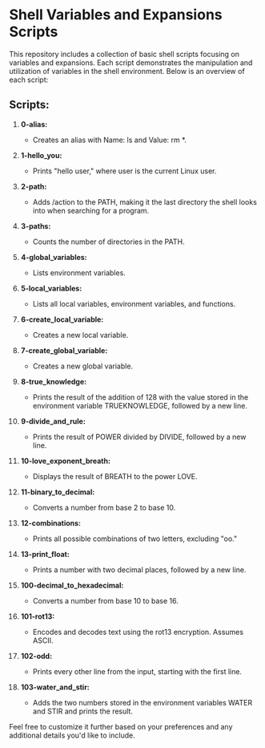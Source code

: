 # Shell Variables and Expansions Scripts

This repository includes a collection of basic shell scripts focusing on variables and expansions. Each script demonstrates the manipulation and utilization of variables in the shell environment. Below is an overview of each script:

## Scripts:

1. **0-alias:**
   - Creates an alias with Name: ls and Value: rm *.

2. **1-hello_you:**
   - Prints "hello user," where user is the current Linux user.

3. **2-path:**
   - Adds /action to the PATH, making it the last directory the shell looks into when searching for a program.

4. **3-paths:**
   - Counts the number of directories in the PATH.

5. **4-global_variables:**
   - Lists environment variables.

6. **5-local_variables:**
   - Lists all local variables, environment variables, and functions.

7. **6-create_local_variable:**
   - Creates a new local variable.

8. **7-create_global_variable:**
   - Creates a new global variable.

9. **8-true_knowledge:**
   - Prints the result of the addition of 128 with the value stored in the environment variable TRUEKNOWLEDGE, followed by a new line.

10. **9-divide_and_rule:**
    - Prints the result of POWER divided by DIVIDE, followed by a new line.

11. **10-love_exponent_breath:**
    - Displays the result of BREATH to the power LOVE.

12. **11-binary_to_decimal:**
    - Converts a number from base 2 to base 10.

13. **12-combinations:**
    - Prints all possible combinations of two letters, excluding "oo."

14. **13-print_float:**
    - Prints a number with two decimal places, followed by a new line.

15. **100-decimal_to_hexadecimal:**
    - Converts a number from base 10 to base 16.

16. **101-rot13:**
    - Encodes and decodes text using the rot13 encryption. Assumes ASCII.

17. **102-odd:**
    - Prints every other line from the input, starting with the first line.

18. **103-water_and_stir:**
    - Adds the two numbers stored in the environment variables WATER and STIR and prints the result.

Feel free to customize it further based on your preferences and any additional details you'd like to include.
